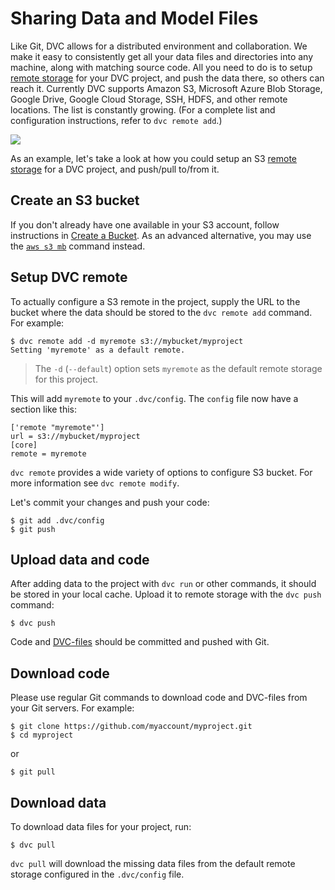 # Sharing Data and Model Files

Like Git, DVC allows for a distributed environment and collaboration. We make it
easy to consistently get all your data files and directories into any machine,
along with matching source code. All you need to do is to setup
[remote storage](/doc/command-reference/remote#description) for your <abbr>DVC
project</abbr>, and push the data there, so others can reach it. Currently DVC
supports Amazon S3, Microsoft Azure Blob Storage, Google Drive, Google Cloud
Storage, SSH, HDFS, and other remote locations. The list is constantly growing.
(For a complete list and configuration instructions, refer to `dvc remote add`.)

![](/static/img/model-sharing-digram.png)

As an example, let's take a look at how you could setup an S3
[remote storage](/doc/command-reference/remote#description) for a <abbr>DVC
project</abbr>, and push/pull to/from it.

## Create an S3 bucket

If you don't already have one available in your S3 account, follow instructions
in
[Create a Bucket](https://docs.aws.amazon.com/AmazonS3/latest/gsg/CreatingABucket.html).
As an advanced alternative, you may use the
[`aws s3 mb`](https://docs.aws.amazon.com/cli/latest/reference/s3/mb.html)
command instead.

## Setup DVC remote

To actually configure a S3 remote in the <abbr>project</abbr>, supply the URL to
the bucket where the data should be stored to the `dvc remote add` command. For
example:

```dvc
$ dvc remote add -d myremote s3://mybucket/myproject
Setting 'myremote' as a default remote.
```

> The `-d` (`--default`) option sets `myremote` as the default remote storage
> for this project.

This will add `myremote` to your `.dvc/config`. The `config` file now have a
section like this:

```dvc
['remote "myremote"']
url = s3://mybucket/myproject
[core]
remote = myremote
```

`dvc remote` provides a wide variety of options to configure S3 bucket. For more
information see `dvc remote modify`.

Let's commit your changes and push your code:

```dvc
$ git add .dvc/config
$ git push
```

## Upload data and code

After adding data to the <abbr>project</abbr> with `dvc run` or other commands,
it should be stored in your local <abbr>cache</abbr>. Upload it to remote
storage with the `dvc push` command:

```dvc
$ dvc push
```

Code and [DVC-files](/doc/user-guide/dvc-file-format) should be committed and
pushed with Git.

## Download code

Please use regular Git commands to download code and DVC-files from your Git
servers. For example:

```dvc
$ git clone https://github.com/myaccount/myproject.git
$ cd myproject
```

or

```dvc
$ git pull
```

## Download data

To download data files for your <abbr>project</abbr>, run:

```dvc
$ dvc pull
```

`dvc pull` will download the missing data files from the default remote storage
configured in the `.dvc/config` file.
